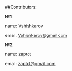 ##Contributors:

**№1**

name: Vshishkarov

email: Vshishkarov@gmail.com

**№2**

name: zaptot

email: zaptot@gmail.com
